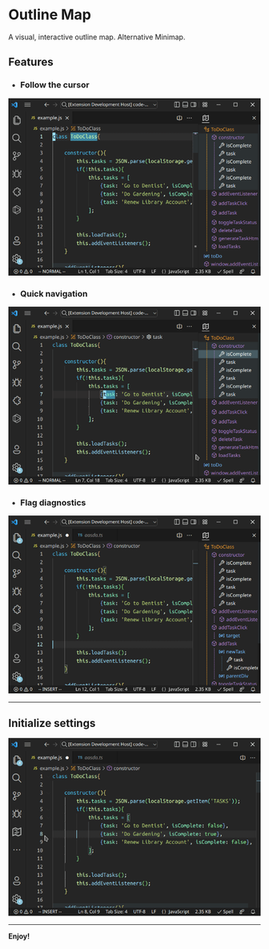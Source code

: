 # Outline Map

A visual, interactive outline map. Alternative Minimap.

## Features

- ### Follow the cursor
![Follow the cursor](images/follow-cursor.gif)
- ### Quick navigation
![Quick navigation](images/quick-navigation.gif)
- ### Flag diagnostics
![Flag diagnostics](images/flag-diagnostics.gif)

---

## Initialize settings
![Initialize settings](images/init.gif)

---

**Enjoy!**
